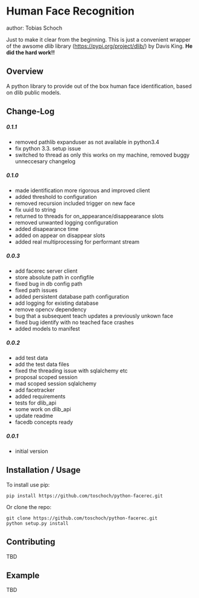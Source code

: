 Human Face Recognition
===============================
author: Tobias Schoch

Just to make it clear from the beginning. This is just a convenient wrapper of the awsome _dlib_
library (<https://pypi.org/project/dlib/>) by Davis King. **He did the hard work!!**

Overview
--------

A python library to provide out of the box human face identification, based on dlib public models.


Change-Log
----------
##### 0.1.1
* removed pathlib expanduser as not available in python3.4
* fix python 3.3. setup issue
* switched to thread as only this works on my machine, removed buggy unneccesary changelog

##### 0.1.0
* made identification more rigorous and improved client
* added threshold to configuration
* removed recursion included trigger on new face
* fix uuid to string
* returned to threads for on_appearance/disappearance slots
* removed unwanted logging configuration
* added disapearance time
* added on appear on disappear slots
* added real multiprocessing for performant stream

##### 0.0.3
* add facerec server client
* store absolute path in configfile
* fixed bug in db config path
* fixed path issues
* added persistent database path configuration
* add logging for existing database
* remove opencv dependency
* bug that a subsequent teach updates a previously unkown face
* fixed bug identify with no teached face crashes
* added models to manifest

##### 0.0.2
* add test data
* add the test data files
* fixed the threading issue with sqlalchemy etc
* proposal scoped session
* mad scoped session sqlalchemy
* add facetracker
* added requirements
* tests for dlib_api
* some work on dlib_api
* update readme
* facedb concepts ready

##### 0.0.1
* initial version


Installation / Usage
--------------------

To install use pip:

    pip install https://github.com/toschoch/python-facerec.git


Or clone the repo:

    git clone https://github.com/toschoch/python-facerec.git
    python setup.py install
    
Contributing
------------

TBD

Example
-------

TBD